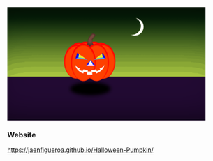 <div >
  <img src="./assets/halloween.gif" align="center" style="width: 90%" />
</div>

### Website
https://jaenfigueroa.github.io/Halloween-Pumpkin/

